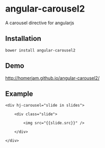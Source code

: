 # angular-carousel2

A carousel directive for angularjs


## Installation

`bower install angular-carousel2`


## Demo

http://homerjam.github.io/angular-carousel2/


## Example

```
<div hj-carousel="slide in slides">

	<div class="slide">

		<img src="{{slide.src}}" />

	</div>

</div>
```
